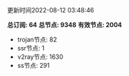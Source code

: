更新时间2022-08-12 03:48:46

**总订阅: 64**
**总节点: 9348**
**有效节点: 2004**
- trojan节点: 82
- ssr节点: 1
- v2ray节点: 1630
- ss节点: 291
